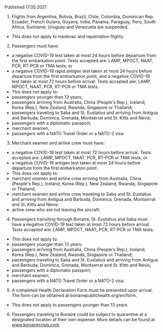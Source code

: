 Published 17.05.2021
1. Flights from Argentina, Bolivia, Brazil, Chile, Colombia, Dominican Rep. Ecuador, French Guiana, Guyana, India, Panama, Paraguay, Peru, South Africa, Suriname, Uruguay and Venezuela are suspended.
- This does not apply to medevac and repatriation flights. 
2. Passengers must have:
- a negative COVID-19 test taken at most 24 hours before departure from the first embarkation point. Tests accepted are: LAMP, MPOCT, NAAT, PCR, RT-PCR or TMA tests; or
- a negative COVID-19 rapid antigen test taken at most 24 hours before departure from the first embarkation point, and a negative COVID-19 test taken at most 72 hours before arrival. Tests accepted are: LAMP, MPOCT, NAAT, PCR, RT-PCR or TMA tests.
- This does not apply to:
- passengers younger than 13 years;
- passengers arriving from Australia, China (People's Rep.), Iceland, Korea (Rep.), New Zealand, Rwanda, Singapore or Thailand;
- passengers traveling to Saba and St. Eustatius and arriving from Antigua and Barbuda, Dominica, Grenada, Montserrat and St. Kitts and Nevis; 
- passengers with a diplomatic passport;
- merchant seamen;
- passengers with a NATO Travel Order or a NATO-2 visa.
3. Merchant seamen and airline crew must have:
- a negative COVID-19 test taken at most 72 hours before arrival. Tests accepted are: LAMP, MPOCT, NAAT, PCR, RT-PCR or TMA tests; or
- a negative COVID-19 antigen test taken at most 24 hours before departure from the first embarkation point. 
- This does not apply to:
- merchant seamen and airline crew arriving from Australia, China (People's Rep.), Iceland, Korea (Rep.), New Zealand, Rwanda, Singapore or Thailand;
- merchant seamen and airline crew traveling to Saba and St. Eustatius and arriving from Antigua and Barbuda, Dominica, Grenada, Montserrat and St. Kitts and Nevis;
- airline crew who are not leaving the aircraft.
4. Passengers transiting through Bonaire, St. Eustatius and Saba must have a negative COVID-19 test taken at most 72 hours before arrival. Tests accepted are: LAMP, MPOCT, NAAT, PCR, RT-PCR or TMA tests. 
- This does not apply to:
- passengers younger than 13 years;
- passengers arriving from Australia, China (People's Rep.), Iceland, Korea (Rep.), New Zealand, Rwanda, Singapore or Thailand;
- passengers traveling to Saba and St. Eustatius and arriving from Antigua and Barbuda, Dominica, Grenada, Montserrat and St. Kitts and Nevis; 
- passengers with a diplomatic passport;
- merchant seamen;
- passengers with a NATO Travel Order or a NATO-2 visa.
5. A completed Health Declaration Form must be presented upon arrival. The form can be obtained at bonairepublichealth.org/en/form. 
- This does not apply to passengers younger than 13 years. 
6. Passengers traveling to Bonaire could be subject to quarantine at a designated location at their own expense. More details can be found at <a href="http://www.bonairecrisis.com">www.bonairecrisis.com</a>. 

